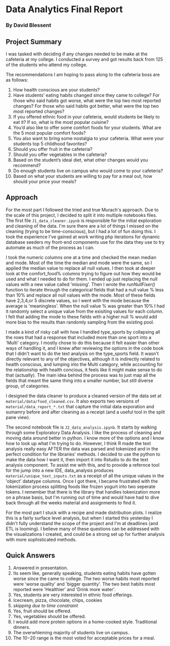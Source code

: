 # Data Analytics Final Report 

### By David Blessent

## Project Summary

I was tasked with deciding if any changes needed to be make at the cafeteria at my college. I conducted a survey and got results back from 125 of the students who attend my college. 

The recommendations I am hoping to pass along to the cafeteria boss are as follows:

1)	How health conscious are your students?
2)	Have students’ eating habits changed since they came to college?  For those who said habits got worse, what were the top two most reported changes?  For those who said habits got better, what were the top two most reported changes?  
3)	If you offered ethnic food in your cafeteria, would students be likely to eat it?  If so, what is the most popular cuisine?
4)	You’d also like to offer some comfort foods for your students.  What are the 5 most popular comfort foods?
5)	You also want to bring some nostalgia to your cafeteria.  What were your students top 5 childhood favorites?
6)	Should you offer fruit in the cafeteria?
7)	Should you offer vegetables in the cafeteria?
8)	Based on the student’s ideal diet, what other changes would you recommend?
9)	Do enough students live on campus who would come to your cafeteria?
10)	Based on what your students are willing to pay for a meal out, how should your price your meals?

## Approach

For the most part I followed the tried and true Murach's approach. Due to the scale of this project, I decided to split it into multiple notebooks files. The first file `J1_data_cleaner.ipynb` is responsible for the initial exploration and cleaning of the data. I'm sure there are a lot of things I missed on the cleaning (trying to be time-conscious), but I had a lot of fun doing this. I took the experience I've gained at work writing php iterations for dynamic database seeders my front-end components use for the data they use to try automate as much of the process as I can. 

I took the numeric columns one at a time and checked the mean median and mode. Most of the time the median and mode were the same, so I applied the median value to replace all null values. I then took at deeper look at the comfort_food% columns trying to figure out how they would be used and what I needed to do for them. I ended up just replacing the null values with a new value called 'missing'. Then I wrote the *runNullFixer()* function to iterate through the categorical fields that had a null value % less than 10% and replace all null values with the mode. Most of these fields have 2,3,4,or 5 discrete values, so I went with the mode because the average is 'meaningless'. When the null value % was greater than 10% I had it randomly select a unique value from the exisiting values for each column. I felt that adding the mode to these fields with a higher null % would add more bias to the results than randomly sampling from the existing pool. 

I made a kind of risky call with how I handled type_sports by collapsing all the rows that had a response that included more than one sport into a 'Multi' category. I mostly chose to do this because it felt easier than other ways of handling it, and I knew after reviewing the options in the code book that I didn't want to do the text analysis on the type_sports field. It wasn't directly relevant to any of the objectives, although it is indirectly related to health conscious, and lumping into the Multi category, while accounting for the relationship with health concious, it feels like it might make sense to do that (actually). The main idea behind the process was to just map all the fields that meant the same thing into a smaller number, but still diverse group, of categories. 

I designed the data cleaner to produce a cleaned version of the data set at `material/data/food_cleaned.csv`. It also exports two versions of `material/data_report_*.txt` that capture the initial data exporation and sumamry before and after cleaning as a receipt (and a useful tool in the split pane view).

The second notebook file is `J2_data_analysis.ipynb`. It starts by walking through some Exploratory Data Analysis. I like the process of cleaning and moving data around better in python. I know more of the options and I know how to look up what I'm trying to do. However, I think R made the text analysis really easy AFTER the data was parsed and tokenized and in the perfect condition for the libraries' methods. I decided to use the python to make the data how I want it, then import it into Rstudio to do the text analysis component. To assist me with this, and to provide a refernce tool for the jump into a new IDE, data_analysis produces `material/unique_text_inputs.txt` as a receipt of all the unique values in the 'object' datatype columns. Once I got there, I became frustrated with the tokenization process splitting foods like frozen yogurt into two seperate tokens. I remember that there is the library that handles tokenization more on a phrase basis, but I'm running out of time and would have had to dive back through all the weeks material and assignments to find it. 

For the most part I stuck with a recipe and made distribution plots. I realize this is a fairly surface level analysis, but when I started this yesterday I didn't fully understand the scope of the project and I'm at deadlines (and ETL is looming). I believe many of these questions can be addressed with the visualizations I created, and could be a strong set up for further analysis with more sophisticated methods. 

## Quick Answers

1) Answered in presentation.
2) Its seem like, generally speaking, students eating habits have gotten worse since the came to college. The two worse habits most reported were 'worse quality' and 'bigger quantity'. The two best habits most reported were 'Healthier' and 'Drink more water'. 
3) Yes, students are very interested in ethnic food offerings.
4) Icecream, pizza, chocolate, chips, cookies
5) *skipping due to time constraint*
6) Yes, fruit should be offered.
7) Yes, vegetables should be offered.
8) I would add more protein options in a home-cooked style. Traditional dinners.
9) The overwhleming majority of students live on campus. 
10) The $10-$20 range is the most voted for acceptable prices for a meal. 
